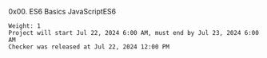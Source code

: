  0x00. ES6 Basics
JavaScriptES6

    Weight: 1
    Project will start Jul 22, 2024 6:00 AM, must end by Jul 23, 2024 6:00 AM
    Checker was released at Jul 22, 2024 12:00 PM
